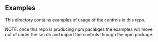 ## Examples
This directory contains examples of usage of the controls in this repo.

NOTE: once this repo is producing npm pacakges the examples
will move out of under the src dir and import the controls
through the npm package.